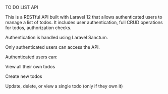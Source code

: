 TO DO LIST API

This is a RESTful API built with Laravel 12 that allows authenticated users to manage a list of todos. It includes user authentication, full CRUD operations for todos, authorization checks.

Authentication is handled using Laravel Sanctum.

Only authenticated users can access the API.

Authenticated users can:

View all their own todos

Create new todos

Update, delete, or view a single todo (only if they own it)

